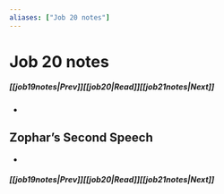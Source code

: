 ```yaml
---
aliases: ["Job 20 notes"]
---
```

# Job 20 notes
##### <span class=arrow-left></span>[[job19notes|Prev]]<span class=navigation-separator></span>[[job20|Read]]<span class=navigation-separator></span>[[job21notes|Next]]<span class=arrow-right></span>
- 
## Zophar’s Second Speech
- 
##### <span class=arrow-left></span>[[job19notes|Prev]]<span class=navigation-separator></span>[[job20|Read]]<span class=navigation-separator></span>[[job21notes|Next]]<span class=arrow-right></span>